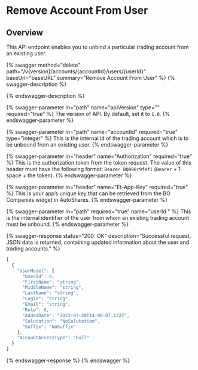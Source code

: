 # Remove Account From User

## Overview

This API endpoint enables you to unbind a particular trading account from an existing user.

{% swagger method="delete" path="/v{version}/accounts/{accountId}/users/{userId}" baseUrl="baseURL" summary="Remove Account From User" %}
{% swagger-description %}

{% endswagger-description %}

{% swagger-parameter in="path" name="apiVersion" type="" required="true" %}
The version of API. By default, set it to `1.0`.
{% endswagger-parameter %}

{% swagger-parameter in="path" name="accountId" required="true" type="integer" %}
This is the internal id of the trading account which is to be unbound from an existing user.
{% endswagger-parameter %}

{% swagger-parameter in="header" name="Authorization" required="true" %}
This is the authorization token from the token request. The value of this header must have the following format: `Bearer BQ898r9fefi` (`Bearer` + 1 space + the token).
{% endswagger-parameter %}

{% swagger-parameter in="header" name="Et-App-Key" required="true" %}
This is your app’s unique key that can be retrieved from the BO Companies widget in AutoShares.
{% endswagger-parameter %}

{% swagger-parameter in="path" required="true" name="userId	" %}
This is the internal identifier of the user from whom an existing trading account must be unbound.
{% endswagger-parameter %}

{% swagger-response status="200: OK" description="Successful request, JSON data is returned, containing updated information about the user and trading accounts." %}
```javascript
[
  {
    "UserModel": {
      "UserId": 0,
      "FirstName": "string",
      "MiddleName": "string",
      "LastName": "string",
      "Login": "string",
      "Email": "string",
      "Role": 0,
      "AddedDate": "2023-07-28T14:00:07.132Z",
      "Salutation": "NoSalutation",
      "Suffix": "NoSuffix"
    },
    "AccountAccessType": "Full"
  }
]
```
{% endswagger-response %}
{% endswagger %}
